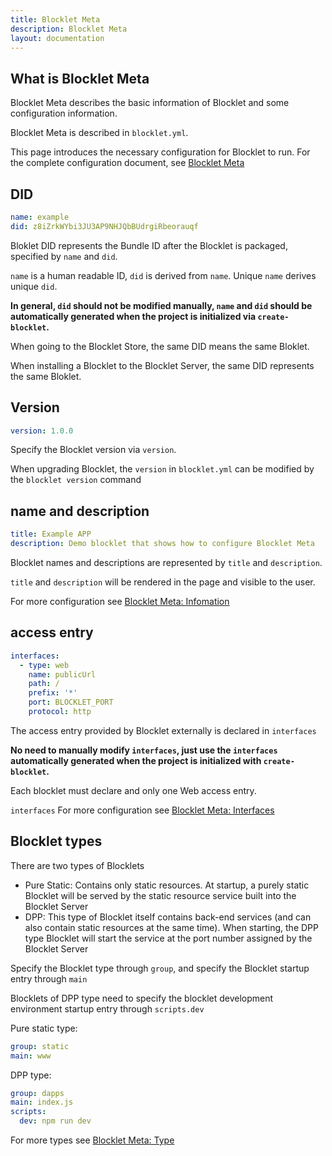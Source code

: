 ```yaml
---
title: Blocklet Meta
description: Blocklet Meta
layout: documentation
---
```


## What is Blocklet Meta

Blocklet Meta describes the basic information of Blocklet and some configuration information.

Blocklet Meta is described in `blocklet.yml`.

This page introduces the necessary configuration for Blocklet to run. For the complete configuration document, see [Blocklet Meta](/reference/blocklet-spec)

## DID

```yml
name: example
did: z8iZrkWYbi3JU3AP9NHJQbBUdrgiRbeorauqf
```

Bloklet DID represents the Bundle ID after the Blocklet is packaged, specified by `name` and `did`.

`name` is a human readable ID, `did` is derived from `name`. Unique `name` derives unique `did`.

**In general, `did` should not be modified manually, `name` and `did` should be automatically generated when the project is initialized via `create-blocklet`.**

When going to the Blocklet Store, the same DID means the same Bloklet.

When installing a Blocklet to the Blocklet Server, the same DID represents the same Bloklet.

## Version

```yml
version: 1.0.0
```

Specify the Blocklet version via `version`.

When upgrading Blocklet, the `version` in `blocklet.yml` can be modified by the `blocklet version` command

## name and description

```yml
title: Example APP
description: Demo blocklet that shows how to configure Blocklet Meta
```

Blocklet names and descriptions are represented by `title` and `description`.

`title` and `description` will be rendered in the page and visible to the user.

For more configuration see [Blocklet Meta: Infomation](/reference/blocklet-spec#infomation)

## access entry

```yml
interfaces:
  - type: web
    name: publicUrl
    path: /
    prefix: '*'
    port: BLOCKLET_PORT
    protocol: http
```

The access entry provided by Blocklet externally is declared in `interfaces`

**No need to manually modify `interfaces`, just use the `interfaces` automatically generated when the project is initialized with `create-blocklet`.**

Each blocklet must declare and only one Web access entry.

`interfaces` For more configuration see [Blocklet Meta: Interfaces](/reference/blocklet-spec#interfaces)

## Blocklet types

There are two types of Blocklets

- Pure Static: Contains only static resources. At startup, a purely static Blocklet will be served by the static resource service built into the Blocklet Server
- DPP: This type of Blocklet itself contains back-end services (and can also contain static resources at the same time). When starting, the DPP type Blocklet will start the service at the port number assigned by the Blocklet Server

Specify the Blocklet type through `group`, and specify the Blocklet startup entry through `main`

Blocklets of DPP type need to specify the blocklet development environment startup entry through `scripts.dev`

Pure static type:

```yml
group: static
main: www
```

DPP type:

```yml
group: dapps
main: index.js
scripts:
  dev: npm run dev
```

For more types see [Blocklet Meta: Type](/reference/blocklet-spec#types)

